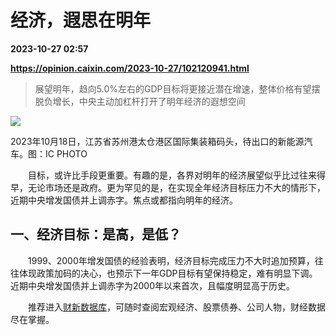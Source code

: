 # 经济，遐思在明年

**2023-10-27 02:57**

**https://opinion.caixin.com/2023-10-27/102120941.html**

> 展望明年，趋向5.0%左右的GDP目标将更接近潜在增速，整体价格有望摆脱负增长，中央主动加杠杆打开了明年经济的遐想空间

  

![](https://img.caixin.com/2023-10-27/169837422851792_840_560.jpg)

2023年10月18日，江苏省苏州港太仓港区国际集装箱码头，待出口的新能源汽车。图：IC PHOTO

  

　　目标，或许比手段更重要。有趣的是，各界对明年的经济展望似乎比过往来得早，无论市场还是政府。更为罕见的是，在实现全年经济目标压力不大的情形下，近期中央增发国债并上调赤字。焦点或都指向明年的经济。

一、经济目标：是高，是低？
-------------

　　1999、2000年增发国债的经验表明，经济目标完成压力不大时追加预算，往往体现政策加码的决心，也预示下一年GDP目标有望保持稳定，难有明显下调。近期中央增发国债并上调赤字为2000年以来首次，且幅度明显高于历史。

　　推荐进入[财新数据库](https://cxdata.caixin.com/index)，可随时查阅宏观经济、股票债券、公司人物，财经数据尽在掌握。